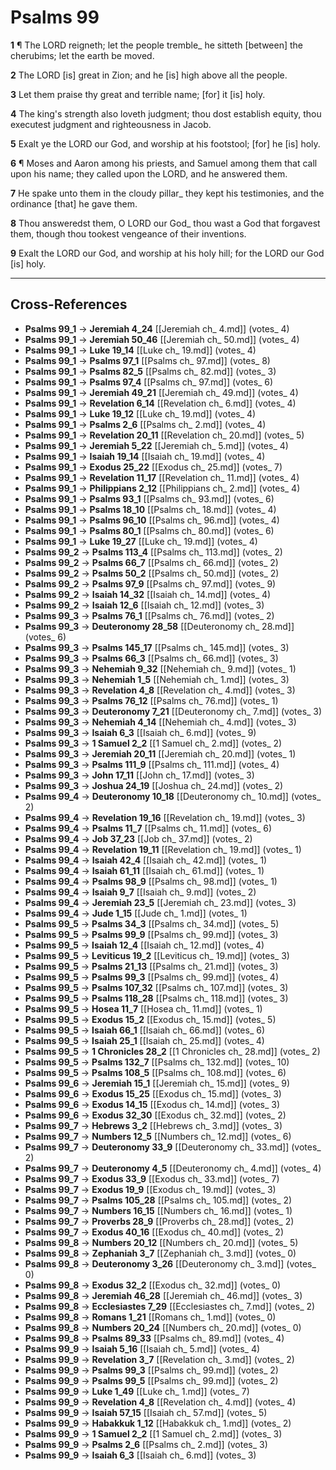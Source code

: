 # Psalms 99

**1** ¶ The LORD reigneth; let the people tremble_ he sitteth [between] the cherubims; let the earth be moved.

**2** The LORD [is] great in Zion; and he [is] high above all the people.

**3** Let them praise thy great and terrible name; [for] it [is] holy.

**4** The king's strength also loveth judgment; thou dost establish equity, thou executest judgment and righteousness in Jacob.

**5** Exalt ye the LORD our God, and worship at his footstool; [for] he [is] holy.

**6** ¶ Moses and Aaron among his priests, and Samuel among them that call upon his name; they called upon the LORD, and he answered them.

**7** He spake unto them in the cloudy pillar_ they kept his testimonies, and the ordinance [that] he gave them.

**8** Thou answeredst them, O LORD our God_ thou wast a God that forgavest them, though thou tookest vengeance of their inventions.

**9** Exalt the LORD our God, and worship at his holy hill; for the LORD our God [is] holy.

---

## Cross-References

- **Psalms 99_1** → **Jeremiah 4_24** [[Jeremiah ch_ 4.md]] (votes_ 4)
- **Psalms 99_1** → **Jeremiah 50_46** [[Jeremiah ch_ 50.md]] (votes_ 4)
- **Psalms 99_1** → **Luke 19_14** [[Luke ch_ 19.md]] (votes_ 4)
- **Psalms 99_1** → **Psalms 97_1** [[Psalms ch_ 97.md]] (votes_ 8)
- **Psalms 99_1** → **Psalms 82_5** [[Psalms ch_ 82.md]] (votes_ 3)
- **Psalms 99_1** → **Psalms 97_4** [[Psalms ch_ 97.md]] (votes_ 6)
- **Psalms 99_1** → **Jeremiah 49_21** [[Jeremiah ch_ 49.md]] (votes_ 4)
- **Psalms 99_1** → **Revelation 6_14** [[Revelation ch_ 6.md]] (votes_ 4)
- **Psalms 99_1** → **Luke 19_12** [[Luke ch_ 19.md]] (votes_ 4)
- **Psalms 99_1** → **Psalms 2_6** [[Psalms ch_ 2.md]] (votes_ 4)
- **Psalms 99_1** → **Revelation 20_11** [[Revelation ch_ 20.md]] (votes_ 5)
- **Psalms 99_1** → **Jeremiah 5_22** [[Jeremiah ch_ 5.md]] (votes_ 4)
- **Psalms 99_1** → **Isaiah 19_14** [[Isaiah ch_ 19.md]] (votes_ 4)
- **Psalms 99_1** → **Exodus 25_22** [[Exodus ch_ 25.md]] (votes_ 7)
- **Psalms 99_1** → **Revelation 11_17** [[Revelation ch_ 11.md]] (votes_ 4)
- **Psalms 99_1** → **Philippians 2_12** [[Philippians ch_ 2.md]] (votes_ 4)
- **Psalms 99_1** → **Psalms 93_1** [[Psalms ch_ 93.md]] (votes_ 6)
- **Psalms 99_1** → **Psalms 18_10** [[Psalms ch_ 18.md]] (votes_ 4)
- **Psalms 99_1** → **Psalms 96_10** [[Psalms ch_ 96.md]] (votes_ 4)
- **Psalms 99_1** → **Psalms 80_1** [[Psalms ch_ 80.md]] (votes_ 6)
- **Psalms 99_1** → **Luke 19_27** [[Luke ch_ 19.md]] (votes_ 4)
- **Psalms 99_2** → **Psalms 113_4** [[Psalms ch_ 113.md]] (votes_ 2)
- **Psalms 99_2** → **Psalms 66_7** [[Psalms ch_ 66.md]] (votes_ 2)
- **Psalms 99_2** → **Psalms 50_2** [[Psalms ch_ 50.md]] (votes_ 2)
- **Psalms 99_2** → **Psalms 97_9** [[Psalms ch_ 97.md]] (votes_ 9)
- **Psalms 99_2** → **Isaiah 14_32** [[Isaiah ch_ 14.md]] (votes_ 4)
- **Psalms 99_2** → **Isaiah 12_6** [[Isaiah ch_ 12.md]] (votes_ 3)
- **Psalms 99_3** → **Psalms 76_1** [[Psalms ch_ 76.md]] (votes_ 2)
- **Psalms 99_3** → **Deuteronomy 28_58** [[Deuteronomy ch_ 28.md]] (votes_ 6)
- **Psalms 99_3** → **Psalms 145_17** [[Psalms ch_ 145.md]] (votes_ 3)
- **Psalms 99_3** → **Psalms 66_3** [[Psalms ch_ 66.md]] (votes_ 3)
- **Psalms 99_3** → **Nehemiah 9_32** [[Nehemiah ch_ 9.md]] (votes_ 1)
- **Psalms 99_3** → **Nehemiah 1_5** [[Nehemiah ch_ 1.md]] (votes_ 3)
- **Psalms 99_3** → **Revelation 4_8** [[Revelation ch_ 4.md]] (votes_ 3)
- **Psalms 99_3** → **Psalms 76_12** [[Psalms ch_ 76.md]] (votes_ 1)
- **Psalms 99_3** → **Deuteronomy 7_21** [[Deuteronomy ch_ 7.md]] (votes_ 3)
- **Psalms 99_3** → **Nehemiah 4_14** [[Nehemiah ch_ 4.md]] (votes_ 3)
- **Psalms 99_3** → **Isaiah 6_3** [[Isaiah ch_ 6.md]] (votes_ 9)
- **Psalms 99_3** → **1 Samuel 2_2** [[1 Samuel ch_ 2.md]] (votes_ 2)
- **Psalms 99_3** → **Jeremiah 20_11** [[Jeremiah ch_ 20.md]] (votes_ 1)
- **Psalms 99_3** → **Psalms 111_9** [[Psalms ch_ 111.md]] (votes_ 4)
- **Psalms 99_3** → **John 17_11** [[John ch_ 17.md]] (votes_ 3)
- **Psalms 99_3** → **Joshua 24_19** [[Joshua ch_ 24.md]] (votes_ 2)
- **Psalms 99_4** → **Deuteronomy 10_18** [[Deuteronomy ch_ 10.md]] (votes_ 2)
- **Psalms 99_4** → **Revelation 19_16** [[Revelation ch_ 19.md]] (votes_ 3)
- **Psalms 99_4** → **Psalms 11_7** [[Psalms ch_ 11.md]] (votes_ 6)
- **Psalms 99_4** → **Job 37_23** [[Job ch_ 37.md]] (votes_ 2)
- **Psalms 99_4** → **Revelation 19_11** [[Revelation ch_ 19.md]] (votes_ 1)
- **Psalms 99_4** → **Isaiah 42_4** [[Isaiah ch_ 42.md]] (votes_ 1)
- **Psalms 99_4** → **Isaiah 61_11** [[Isaiah ch_ 61.md]] (votes_ 1)
- **Psalms 99_4** → **Psalms 98_9** [[Psalms ch_ 98.md]] (votes_ 1)
- **Psalms 99_4** → **Isaiah 9_7** [[Isaiah ch_ 9.md]] (votes_ 2)
- **Psalms 99_4** → **Jeremiah 23_5** [[Jeremiah ch_ 23.md]] (votes_ 3)
- **Psalms 99_4** → **Jude 1_15** [[Jude ch_ 1.md]] (votes_ 1)
- **Psalms 99_5** → **Psalms 34_3** [[Psalms ch_ 34.md]] (votes_ 5)
- **Psalms 99_5** → **Psalms 99_9** [[Psalms ch_ 99.md]] (votes_ 3)
- **Psalms 99_5** → **Isaiah 12_4** [[Isaiah ch_ 12.md]] (votes_ 4)
- **Psalms 99_5** → **Leviticus 19_2** [[Leviticus ch_ 19.md]] (votes_ 3)
- **Psalms 99_5** → **Psalms 21_13** [[Psalms ch_ 21.md]] (votes_ 3)
- **Psalms 99_5** → **Psalms 99_3** [[Psalms ch_ 99.md]] (votes_ 4)
- **Psalms 99_5** → **Psalms 107_32** [[Psalms ch_ 107.md]] (votes_ 3)
- **Psalms 99_5** → **Psalms 118_28** [[Psalms ch_ 118.md]] (votes_ 3)
- **Psalms 99_5** → **Hosea 11_7** [[Hosea ch_ 11.md]] (votes_ 1)
- **Psalms 99_5** → **Exodus 15_2** [[Exodus ch_ 15.md]] (votes_ 5)
- **Psalms 99_5** → **Isaiah 66_1** [[Isaiah ch_ 66.md]] (votes_ 6)
- **Psalms 99_5** → **Isaiah 25_1** [[Isaiah ch_ 25.md]] (votes_ 4)
- **Psalms 99_5** → **1 Chronicles 28_2** [[1 Chronicles ch_ 28.md]] (votes_ 2)
- **Psalms 99_5** → **Psalms 132_7** [[Psalms ch_ 132.md]] (votes_ 10)
- **Psalms 99_5** → **Psalms 108_5** [[Psalms ch_ 108.md]] (votes_ 6)
- **Psalms 99_6** → **Jeremiah 15_1** [[Jeremiah ch_ 15.md]] (votes_ 9)
- **Psalms 99_6** → **Exodus 15_25** [[Exodus ch_ 15.md]] (votes_ 3)
- **Psalms 99_6** → **Exodus 14_15** [[Exodus ch_ 14.md]] (votes_ 3)
- **Psalms 99_6** → **Exodus 32_30** [[Exodus ch_ 32.md]] (votes_ 2)
- **Psalms 99_7** → **Hebrews 3_2** [[Hebrews ch_ 3.md]] (votes_ 3)
- **Psalms 99_7** → **Numbers 12_5** [[Numbers ch_ 12.md]] (votes_ 6)
- **Psalms 99_7** → **Deuteronomy 33_9** [[Deuteronomy ch_ 33.md]] (votes_ 2)
- **Psalms 99_7** → **Deuteronomy 4_5** [[Deuteronomy ch_ 4.md]] (votes_ 4)
- **Psalms 99_7** → **Exodus 33_9** [[Exodus ch_ 33.md]] (votes_ 7)
- **Psalms 99_7** → **Exodus 19_9** [[Exodus ch_ 19.md]] (votes_ 3)
- **Psalms 99_7** → **Psalms 105_28** [[Psalms ch_ 105.md]] (votes_ 2)
- **Psalms 99_7** → **Numbers 16_15** [[Numbers ch_ 16.md]] (votes_ 1)
- **Psalms 99_7** → **Proverbs 28_9** [[Proverbs ch_ 28.md]] (votes_ 2)
- **Psalms 99_7** → **Exodus 40_16** [[Exodus ch_ 40.md]] (votes_ 2)
- **Psalms 99_8** → **Numbers 20_12** [[Numbers ch_ 20.md]] (votes_ 5)
- **Psalms 99_8** → **Zephaniah 3_7** [[Zephaniah ch_ 3.md]] (votes_ 0)
- **Psalms 99_8** → **Deuteronomy 3_26** [[Deuteronomy ch_ 3.md]] (votes_ 0)
- **Psalms 99_8** → **Exodus 32_2** [[Exodus ch_ 32.md]] (votes_ 0)
- **Psalms 99_8** → **Jeremiah 46_28** [[Jeremiah ch_ 46.md]] (votes_ 3)
- **Psalms 99_8** → **Ecclesiastes 7_29** [[Ecclesiastes ch_ 7.md]] (votes_ 2)
- **Psalms 99_8** → **Romans 1_21** [[Romans ch_ 1.md]] (votes_ 0)
- **Psalms 99_8** → **Numbers 20_24** [[Numbers ch_ 20.md]] (votes_ 0)
- **Psalms 99_8** → **Psalms 89_33** [[Psalms ch_ 89.md]] (votes_ 4)
- **Psalms 99_9** → **Isaiah 5_16** [[Isaiah ch_ 5.md]] (votes_ 4)
- **Psalms 99_9** → **Revelation 3_7** [[Revelation ch_ 3.md]] (votes_ 2)
- **Psalms 99_9** → **Psalms 99_3** [[Psalms ch_ 99.md]] (votes_ 2)
- **Psalms 99_9** → **Psalms 99_5** [[Psalms ch_ 99.md]] (votes_ 2)
- **Psalms 99_9** → **Luke 1_49** [[Luke ch_ 1.md]] (votes_ 7)
- **Psalms 99_9** → **Revelation 4_8** [[Revelation ch_ 4.md]] (votes_ 4)
- **Psalms 99_9** → **Isaiah 57_15** [[Isaiah ch_ 57.md]] (votes_ 5)
- **Psalms 99_9** → **Habakkuk 1_12** [[Habakkuk ch_ 1.md]] (votes_ 2)
- **Psalms 99_9** → **1 Samuel 2_2** [[1 Samuel ch_ 2.md]] (votes_ 3)
- **Psalms 99_9** → **Psalms 2_6** [[Psalms ch_ 2.md]] (votes_ 3)
- **Psalms 99_9** → **Isaiah 6_3** [[Isaiah ch_ 6.md]] (votes_ 3)
